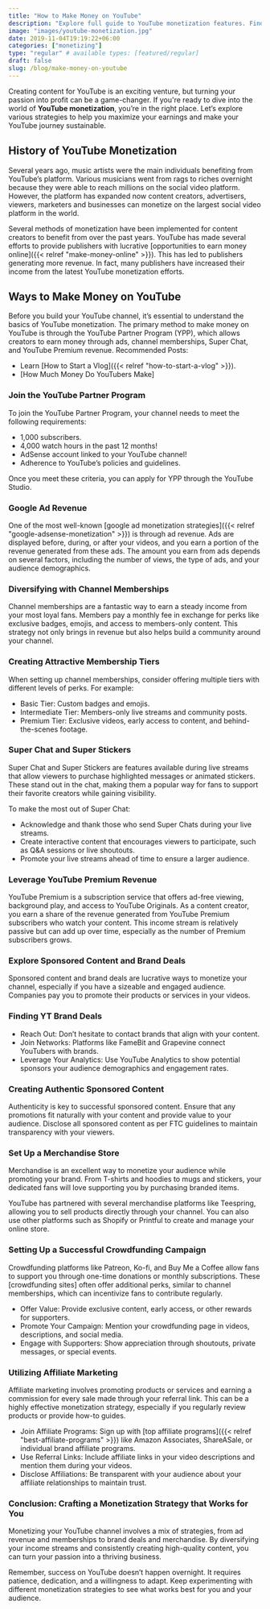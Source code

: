 ```yaml
---
title: "How to Make Money on YouTube"
description: "Explore full guide to YouTube monetization features. Find strategies to make money while you sleep!"
image: "images/youtube-monetization.jpg"
date: 2019-11-04T19:19:22+06:00
categories: ["monetizing"]
type: "regular" # available types: [featured/regular]
draft: false
slug: /blog/make-money-on-youtube
---
```


Creating content for YouTube is an exciting venture, but turning your passion into profit can be a game-changer. If you're ready to dive into the world of **YouTube monetization**, you’re in the right place. Let’s explore various strategies to help you maximize your earnings and make your YouTube journey sustainable.

## History of YouTube Monetization

Several years ago, music artists were the main individuals benefiting from YouTube’s platform. Various musicians went from rags to riches overnight because they were able to reach millions on the social video platform. However, the platform has expanded now content creators, advertisers, viewers, marketers and businesses can monetize on the largest social video platform in the world.

Several methods of monetization have been implemented for content creators to benefit from over the past years. YouTube has made several efforts to provide publishers with lucrative [opportunities to earn money online]({{< relref "make-money-online" >}}). This has led to publishers generating more revenue. In fact, many publishers have increased their income from the latest YouTube monetization efforts.

## Ways to Make Money on YouTube

Before you build your YouTube channel, it’s essential to understand the basics of YouTube monetization. The primary method to make money on YouTube is through the YouTube Partner Program (YPP), which allows creators to earn money through ads, channel memberships, Super Chat, and YouTube Premium revenue. Recommended Posts:

* Learn [How to Start a Vlog]({{< relref "how-to-start-a-vlog" >}}).
* [How Much Money Do YouTubers Make]

### Join the YouTube Partner Program

To join the YouTube Partner Program, your channel needs to meet the following requirements:

* 1,000 subscribers.
* 4,000 watch hours in the past 12 months!
* AdSense account linked to your YouTube channel!
* Adherence to YouTube’s policies and guidelines.

Once you meet these criteria, you can apply for YPP through the YouTube Studio.

### Google Ad Revenue

One of the most well-known [google ad monetization strategies]({{< relref "google-adsense-monetization" >}}) is through ad revenue. Ads are displayed before, during, or after your videos, and you earn a portion of the revenue generated from these ads. The amount you earn from ads depends on several factors, including the number of views, the type of ads, and your audience demographics.

### Diversifying with Channel Memberships

Channel memberships are a fantastic way to earn a steady income from your most loyal fans. Members pay a monthly fee in exchange for perks like exclusive badges, emojis, and access to members-only content. This strategy not only brings in revenue but also helps build a community around your channel.

### Creating Attractive Membership Tiers

When setting up channel memberships, consider offering multiple tiers with different levels of perks. For example:

* Basic Tier: Custom badges and emojis.
* Intermediate Tier: Members-only live streams and community posts.
* Premium Tier: Exclusive videos, early access to content, and behind-the-scenes footage.

### Super Chat and Super Stickers

Super Chat and Super Stickers are features available during live streams that allow viewers to purchase highlighted messages or animated stickers. These stand out in the chat, making them a popular way for fans to support their favorite creators while gaining visibility.

To make the most out of Super Chat:

* Acknowledge and thank those who send Super Chats during your live streams.
* Create interactive content that encourages viewers to participate, such as Q&A sessions or live shoutouts.
* Promote your live streams ahead of time to ensure a larger audience.

### Leverage YouTube Premium Revenue

YouTube Premium is a subscription service that offers ad-free viewing, background play, and access to YouTube Originals. As a content creator, you earn a share of the revenue generated from YouTube Premium subscribers who watch your content. This income stream is relatively passive but can add up over time, especially as the number of Premium subscribers grows.

### Explore Sponsored Content and Brand Deals

Sponsored content and brand deals are lucrative ways to monetize your channel, especially if you have a sizeable and engaged audience. Companies pay you to promote their products or services in your videos.

### Finding YT Brand Deals

* Reach Out: Don’t hesitate to contact brands that align with your content.
* Join Networks: Platforms like FameBit and Grapevine connect YouTubers with brands.
* Leverage Your Analytics: Use YouTube Analytics to show potential sponsors your audience demographics and engagement rates.

### Creating Authentic Sponsored Content

Authenticity is key to successful sponsored content. Ensure that any promotions fit naturally with your content and provide value to your audience. Disclose all sponsored content as per FTC guidelines to maintain transparency with your viewers.

### Set Up a Merchandise Store

Merchandise is an excellent way to monetize your audience while promoting your brand. From T-shirts and hoodies to mugs and stickers, your dedicated fans will love supporting you by purchasing branded items.

YouTube has partnered with several merchandise platforms like Teespring, allowing you to sell products directly through your channel. You can also use other platforms such as Shopify or Printful to create and manage your online store.

### Setting Up a Successful Crowdfunding Campaign

Crowdfunding platforms like Patreon, Ko-fi, and Buy Me a Coffee allow fans to support you through one-time donations or monthly subscriptions. These [crowdfunding sites] often offer additional perks, similar to channel memberships, which can incentivize fans to contribute regularly.

* Offer Value: Provide exclusive content, early access, or other rewards for supporters.
* Promote Your Campaign: Mention your crowdfunding page in videos, descriptions, and social media.
* Engage with Supporters: Show appreciation through shoutouts, private messages, or special events.

### Utilizing Affiliate Marketing

Affiliate marketing involves promoting products or services and earning a commission for every sale made through your referral link. This can be a highly effective monetization strategy, especially if you regularly review products or provide how-to guides.

* Join Affiliate Programs: Sign up with [top affiliate programs]({{< relref "best-affiliate-programs" >}}) like Amazon Associates, ShareASale, or individual brand affiliate programs.
* Use Referral Links: Include affiliate links in your video descriptions and mention them during your videos.
* Disclose Affiliations: Be transparent with your audience about your affiliate relationships to maintain trust.

### Conclusion: Crafting a Monetization Strategy that Works for You

Monetizing your YouTube channel involves a mix of strategies, from ad revenue and memberships to brand deals and merchandise. By diversifying your income streams and consistently creating high-quality content, you can turn your passion into a thriving business.

Remember, success on YouTube doesn’t happen overnight. It requires patience, dedication, and a willingness to adapt. Keep experimenting with different monetization strategies to see what works best for you and your audience.
